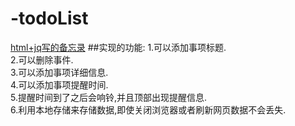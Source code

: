 # -todoList
<a href="https://onlyfzz.github.io/-todoList/index.html">html+jq写的备忘录</a>
##实现的功能:
1.可以添加事项标题.<br>
2.可以删除事件. <br>
3.可以添加事项详细信息. <br>
4.可以添加事项提醒时间. <br>
5.提醒时间到了之后会响铃,并且顶部出现提醒信息. <br>
6.利用本地存储来存储数据,即使关闭浏览器或者刷新网页数据不会丢失. <br>